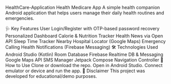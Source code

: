 HealthCare-Application
Health Medicare App
A simple health companion Android application that helps users manage their daily health routines and emergencies.

🩺 Key Features
User Login/Register with OTP-based password recovery
Personalized Dashboard
Calorie & Nutrition Tracker
Health News via Open API
Sleep Time Tracker
Nearby Hospital Locator (Google Maps)
Emergency Calling
Health Notifications (Firebase Messaging)
🛠️ Technologies Used
Android Studio (Kotlin)
Room Database
Firebase Realtime DB & Messaging
Google Maps API
SMS Manager
Jetpack Compose
Navigation Controller
📱 How to Use
Clone or download the repo.
Open in Android Studio.
Connect emulator or device and run the app.
📌 Disclaimer
This project was developed for educational/demo purposes.
